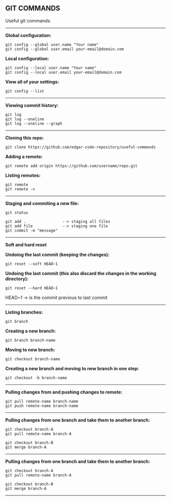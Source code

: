 GIT COMMANDS
-----------------------------------------------------------------------

Useful git commands.

-----------------------------------------------------------------------

**Global configuration:**
```
git config --global user.name "Your name"
git config --global user.email your-email@domain.com
```

**Local configuration:**
```
git config --local user.name "Your name"
git config --local user.email your-email@domain.com
```

**View all of your settings:**
```
git config --list
```

-----------------------------------------------------------------------

**Viewing commit history:**
```
git log
git log --oneline
git log --oneline --graph
```

-----------------------------------------------------------------------

**Cloning this repo:**
```
git clone https://github.com/edgar-code-repository/useful-commands
```

**Adding a remote:**
```
git remote add origin https://github.com/username/repo.git
```

**Listing remotes:**
```
git remote
git remote -v
```

-----------------------------------------------------------------------

**Staging and commiting a new file:**
```
git status

git add .                --> staging all files
git add file             --> staging one file
git commit -m "message"

```

-----------------------------------------------------------------------

**Soft and hard reset**

**Undoing the last commit (keeping the changes):**

```
git reset --soft HEAD~1
```

**Undoing the last commit (this also discard the changes in the working directory):**

```
git reset --hard HEAD~1

```

HEAD~1 -> is the commit previous to last commit

-----------------------------------------------------------------------

**Listing branches:**
```
git branch
```

**Creating a new branch:**
```
git branch branch-name
```

**Moving to new branch:**
```
git checkout branch-name
```

**Creating a new branch and moving to new branch in one step:**
```
git checkout -b branch-name
```

-----------------------------------------------------------------------

**Pulling changes from and pushing changes to remote:**
```
git pull remote-name branch-name
git push remote-name branch-name
```

-----------------------------------------------------------------------

**Pulling changes from one branch and take them to another branch:**

```
git checkout branch-A
git pull remote-name branch-A

git checkout branch-B
git merge branch-A
```

-----------------------------------------------------------------------


**Pulling changes from one branch and take them to another branch:**

```
git checkout branch-A
git pull remote-name branch-A

git checkout branch-B
git merge branch-A
```

-----------------------------------------------------------------------
